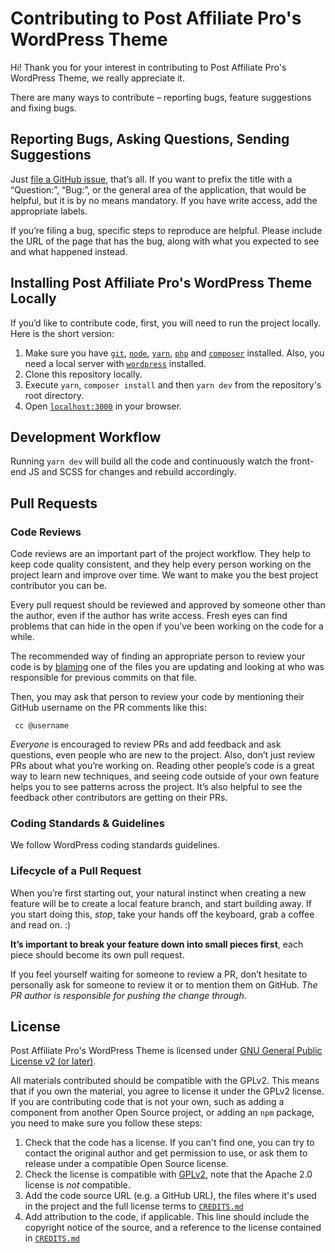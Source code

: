 # Contributing to Post Affiliate Pro's WordPress Theme

Hi! Thank you for your interest in contributing to Post Affiliate Pro's WordPress Theme, we really appreciate it.

There are many ways to contribute – reporting bugs, feature suggestions and fixing bugs.

## Reporting Bugs, Asking Questions, Sending Suggestions

Just [file a GitHub issue](https://github.com/QualityUnit/postaffiliatepro-theme/issues/), that’s all. If you want to prefix the title with a “Question:”, “Bug:”, or the general area of the application, that would be helpful, but it is by no means mandatory. If you have write access, add the appropriate labels.

If you’re filing a bug, specific steps to reproduce are helpful. Please include the URL of the page that has the bug, along with what you expected to see and what happened instead.

## Installing Post Affiliate Pro's WordPress Theme Locally

If you’d like to contribute code, first, you will need to run the project locally. Here is the short version:

1. Make sure you have [`git`](https://git-scm.com/), [`node`](https://nodejs.org/), [`yarn`](https://classic.yarnpkg.com/en/docs/install), [`php`](https://www.php.net) and [`composer`](https://getcomposer.org) installed. Also, you need a local server with [`wordpress`](https://wordpress.org) installed.
2. Clone this repository locally.
3. Execute `yarn`, `composer install` and then `yarn dev` from the repository's root directory.
4. Open [`localhost:3000`](http://localhost:3000/) in your browser.

## Development Workflow

Running `yarn dev` will build all the code and continuously watch the front-end JS and SCSS for changes and rebuild accordingly.

## Pull Requests

### Code Reviews

Code reviews are an important part of the project workflow. They help to keep code quality consistent, and they help every person working on the project learn and improve over time. We want to make you the best project contributor you can be.

Every pull request should be reviewed and approved by someone other than the author, even if the author has write access. Fresh eyes can find problems that can hide in the open if you’ve been working on the code for a while.

The recommended way of finding an appropriate person to review your code is by [blaming](https://help.github.com/articles/using-git-blame-to-trace-changes-in-a-file/) one of the files you are updating and looking at who was responsible for previous commits on that file.

Then, you may ask that person to review your code by mentioning their GitHub username on the PR comments like this:

```
 cc @username
```

_Everyone_ is encouraged to review PRs and add feedback and ask questions, even people who are new to the project. Also, don’t just review PRs about what you’re working on. Reading other people’s code is a great way to learn new techniques, and seeing code outside of your own feature helps you to see patterns across the project. It’s also helpful to see the feedback other contributors are getting on their PRs.

### Coding Standards & Guidelines

We follow WordPress coding standards guidelines.

### Lifecycle of a Pull Request

When you’re first starting out, your natural instinct when creating a new feature will be to create a local feature branch, and start building away. If you start doing this, _stop_, take your hands off the keyboard, grab a coffee and read on. :)

**It’s important to break your feature down into small pieces first**, each piece should become its own pull request.

If you feel yourself waiting for someone to review a PR, don’t hesitate to personally ask for someone to review it or to mention them on GitHub. _The PR author is responsible for pushing the change through._

## License

Post Affiliate Pro's WordPress Theme is licensed under [GNU General Public License v2 (or later)](./LICENSE.md).

All materials contributed should be compatible with the GPLv2. This means that if you own the material, you agree to license it under the GPLv2 license. If you are contributing code that is not your own, such as adding a component from another Open Source project, or adding an `npm` package, you need to make sure you follow these steps:

1. Check that the code has a license. If you can't find one, you can try to contact the original author and get permission to use, or ask them to release under a compatible Open Source license.
2. Check the license is compatible with [GPLv2](http://www.gnu.org/licenses/license-list.en.html#GPLCompatibleLicenses), note that the Apache 2.0 license is _not_ compatible.
3. Add the code source URL (e.g. a GitHub URL), the files where it's used in the project and the full license terms to [`CREDITS.md`](./CREDITS.md)
4. Add attribution to the code, if applicable. This line should include the copyright notice of the source, and a reference to the license contained in [`CREDITS.md`](./CREDITS.md)
